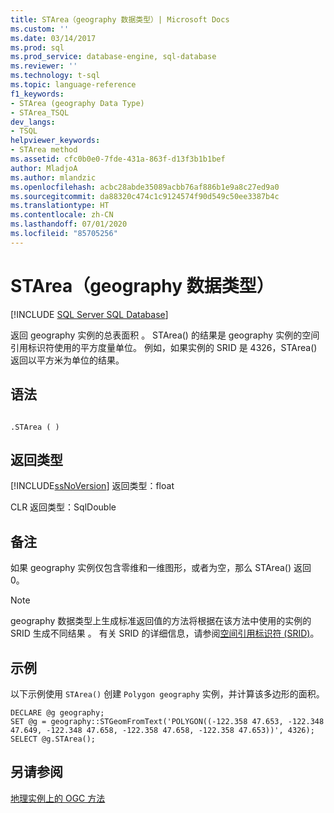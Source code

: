 ```yaml
---
title: STArea（geography 数据类型）| Microsoft Docs
ms.custom: ''
ms.date: 03/14/2017
ms.prod: sql
ms.prod_service: database-engine, sql-database
ms.reviewer: ''
ms.technology: t-sql
ms.topic: language-reference
f1_keywords:
- STArea (geography Data Type)
- STArea_TSQL
dev_langs:
- TSQL
helpviewer_keywords:
- STArea method
ms.assetid: cfc0b0e0-7fde-431a-863f-d13f3b1b1bef
author: MladjoA
ms.author: mlandzic
ms.openlocfilehash: acbc28abde35089acbb76af886b1e9a8c27ed9a0
ms.sourcegitcommit: da88320c474c1c9124574f90d549c50ee3387b4c
ms.translationtype: HT
ms.contentlocale: zh-CN
ms.lasthandoff: 07/01/2020
ms.locfileid: "85705256"
---
```

# <a name="starea-geography-data-type"></a>STArea（geography 数据类型）
[!INCLUDE [SQL Server SQL Database](../../includes/applies-to-version/sql-asdb.md)]

返回 geography 实例的总表面积  。 STArea() 的结果是 geography  实例的空间引用标识符使用的平方度量单位。 例如，如果实例的 SRID 是 4326，STArea() 返回以平方米为单位的结果。  
  
## <a name="syntax"></a>语法  
  
```  
  
.STArea ( )  
```  
  
## <a name="return-types"></a>返回类型  
[!INCLUDE[ssNoVersion](../../includes/ssnoversion-md.md)] 返回类型：float   
  
CLR 返回类型：SqlDouble   
  
## <a name="remarks"></a>备注  
如果 geography  实例仅包含零维和一维图形，或者为空，那么 STArea() 返回 0。  
  
> [!NOTE]  
>  geography 数据类型上生成标准返回值的方法将根据在该方法中使用的实例的 SRID 生成不同结果  。 有关 SRID 的详细信息，请参阅[空间引用标识符 (SRID)](../../relational-databases/spatial/spatial-reference-identifiers-srids.md)。  
  
## <a name="examples"></a>示例  
以下示例使用 `STArea()` 创建 `Polygon geography` 实例，并计算该多边形的面积。  
  
```  
DECLARE @g geography;  
SET @g = geography::STGeomFromText('POLYGON((-122.358 47.653, -122.348 47.649, -122.348 47.658, -122.358 47.658, -122.358 47.653))', 4326);  
SELECT @g.STArea();  
```  
  
## <a name="see-also"></a>另请参阅  
[地理实例上的 OGC 方法](../../t-sql/spatial-geography/ogc-methods-on-geography-instances.md)  
  
